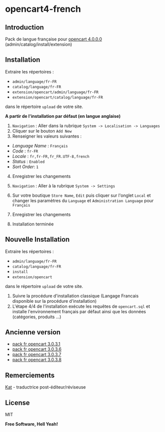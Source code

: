 # opencart4-french

## Introduction

Pack de langue française pour [opencart 4.0.0.0](https://github.com/opencart/opencart/releases/tag/4.0.0.0) (admin/catalog/install/extension)

## Installation 

Extraire les répertoires :

- `admin/language/fr-FR`  
- `catalog/language/fr-FR`
- `extension/opencart/admin/language/fr-FR`
- `extension/opencart/catalog/language/fr-FR`

dans le répertoire `upload` de votre site.

__A partir de l'installation par défaut (en langue anglaise)__

1. `Navigation` : Aller dans la rubrique `System -> Localisation -> Languages`
2. Cliquer sur le bouton `Add New`
3. Renseigner les valeurs suivantes :
  - _Language Name_ : `Français`
  - _Code_ : `fr-FR`
  - _Locale_ : `fr,fr-FR,fr_FR.UTF-8,french`
  - _Status_ : `Enabled`
  - _Sort Order_: `1`
4. Enregistrer les changements

5. `Navigation` : Aller à la rubrique `System -> Settings`
6. Sur votre boutique `Store Name`, `Edit` puis cliquer sur l'onglet `Local` et changer les paramètres du `Language` et `Administration Language` pour `Français`
7. Enregistrer les changements
8. Installation terminée

## Nouvelle Installation

Extraire les répertoires : 

- `admin/language/fr-FR`
- `catalog/language/fr-FR` 
- `install` 
- `extension/opencart`

dans le répertoire `upload` de votre site.

1. Suivre la procédure d'installation classique (Langage Francais disponible sur la procédure d'installation)
2. L'étape 4/4 de l'installation exécute les requêtes de `opencart.sql` et installe l'environnement français par défaut ainsi que les données (catégories, produits ...)

## Ancienne version

- [pack fr opencart 3.0.3.1](https://github.com/picsouds/langue_opencart3_fr/tree/3.0.3.1) 
- [pack fr opencart 3.0.3.6](https://github.com/picsouds/langue_opencart3_fr/tree/3.0.3.6) 
- [pack fr opencart 3.0.3.7](https://github.com/picsouds/langue_opencart3_fr/tree/3.0.3.7)
- [pack fr opencart 3.0.3.8](https://github.com/picsouds/langue_opencart3_fr/tree/master)

## Remerciements

[Kat](mailto:katydy3@gmail.com) - traductrice post-éditeur/réviseuse 

## License

MIT

**Free Software, Hell Yeah!**




